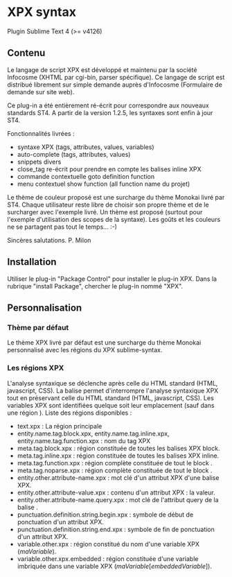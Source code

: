 # XPX syntax

Plugin Sublime Text 4 (>= v4126)

## Contenu

Le langage de script XPX est développé et maintenu par la société Infocosme (XHTML par cgi-bin, parser spécifique).
Ce langage de script est distribué librement sur simple demande auprès d'Infocosme (Formulaire de demande sur site web).

Ce plug-in a été entièrement ré-écrit pour correspondre aux nouveaux standards ST4.
A partir de la version 1.2.5, les syntaxes sont enfin à jour ST4.

Fonctionnalités livrées :
* syntaxe XPX (tags, attributes, values, variables)
* auto-complete (tags, attributes, values)
* snippets divers
* close_tag re-écrit pour prendre en compte les balises inline XPX
* commande contextuelle goto definition function
* menu contextuel show function (all function name du projet)

Le thème de couleur proposé est une surcharge du thème Monokai livré par ST4.
Chaque utilisateur reste libre de choisir son propre thème et de le surcharger avec l'exemple livré.
Un thème est proposé (surtout pour l'exemple d'utilisation des scopes de la syntaxe).
Les goûts et les couleurs ne se partagent pas tout le temps... :-)

Sincères salutations.
P. Milon

## Installation
Utiliser le plug-in "Package Control" pour installer le plug-in XPX.
Dans la rubrique "install Package", chercher le plug-in nommé "XPX".
## Personnalisation
### Thème par défaut
Le thème XPX livré par défaut est une surcharge du thème Monokai personnalisé avec les régions du XPX sublime-syntax.
### Les régions XPX
L'analyse syntaxique se déclenche après celle du HTML standard (HTML, javascript, CSS).
La balise <noparse> permet d'interrompre l'analyse syntaxique XPX tout en préservant celle du HTML standard (HTML, javascript, CSS).
Les variables XPX sont identifiées quelque soit leur emplacement (sauf dans une région <noparse>).
Liste des régions disponibles :
* text.xpx : La région principale
* entity.name.tag.block.xpx, entity.name.tag.inline.xpx, entity.name.tag.function.xpx : nom du tag XPX
* meta.tag.block.xpx : région constituée de toutes les balises XPX block.
* meta.tag.inline.xpx : région constituée de toutes les balises XPX inline.
* meta.tag.function.xpx : région complète constituée de tout le block <function>.
* meta.tag.noparse.xpx : région complète constituée de tout le block <noparse>.
* entity.other.attribute-name.xpx : mot clé d'un attribut XPX d'une balise XPX.
* entity.other.attribute-value.xpx : contenu d'un attribut XPX : la valeur.
* entity.other.attribute-name.query.xpx : mot clé de l'attribut query de la balise <sql>.
* punctuation.definition.string.begin.xpx : symbole de début de ponctuation d'un attribut XPX.
* punctuation.definition.string.end.xpx : symbole de fin de ponctuation d'un attribut XPX.
* variable.other.xpx : région constitué du nom d'une variable XPX ($maVariable$).
* variable.other.xpx.embedded : région constituée d'une variable imbriquée dans une variable XPX ($maVariable[embeddedVariable]$).

